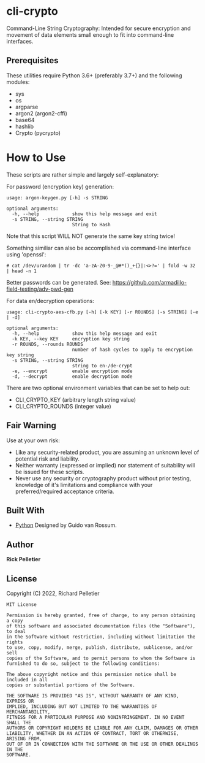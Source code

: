 # cli-crypto

Command-Line String Cryptography: Intended for secure encryption and movement of data elements small enough to fit into command-line interfaces.

## Prerequisites

These utilities require Python 3.6+ (preferably 3.7+) and the following modules:

* sys
* os
* argparse
* argon2 (argon2-cffi)
* base64
* hashlib
* Crypto (pycrypto)

# How to Use

These scripts are rather simple and largely self-explanatory:

For password (encryption key) generation:

```
usage: argon-keygen.py [-h] -s STRING

optional arguments:
  -h, --help            show this help message and exit
  -s STRING, --string STRING
                        String to Hash
```

Note that this script WILL NOT generate the same key string twice!

Something similiar can also be accomplished via command-line interface using 'openssl':

```
# cat /dev/urandom | tr -dc 'a-zA-Z0-9-_@#*()_+{}|:<>?=' | fold -w 32 | head -n 1
```

Better passwords can be generated. See: https://github.com/armadillo-field-testing/adv-pwd-gen

For data en/decryption operations:

```
usage: cli-crypto-aes-cfb.py [-h] [-k KEY] [-r ROUNDS] [-s STRING] [-e | -d]

optional arguments:
  -h, --help            show this help message and exit
  -k KEY, --key KEY     encryption key string
  -r ROUNDS, --rounds ROUNDS
                        number of hash cycles to apply to encryption key string
  -s STRING, --string STRING
                        string to en-/de-crypt
  -e, --encrypt         enable encryption mode
  -d, --decrypt         enable decryption mode
```

There are two optional environment variables that can be set to help out:
* CLI_CRYPTO_KEY (arbitrary length string value)
* CLI_CRYPTO_ROUNDS (integer value)

## Fair Warning

Use at your own risk:
* Like any security-related product, you are assuming an unknown level of potential risk and liability.
* Neither warranty (expressed or implied) nor statement of suitability will be issued for these scripts.
* Never use any security or cryptography product without prior testing, knowledge of it's limitations and compliance with your preferred/required acceptance criteria.

## Built With

* [Python](https://www.python.org/) Designed by Guido van Rossum.

## Author

**Rick Pelletier**

## License

Copyright (C) 2022, Richard Pelletier

```
MIT License

Permission is hereby granted, free of charge, to any person obtaining a copy
of this software and associated documentation files (the "Software"), to deal
in the Software without restriction, including without limitation the rights
to use, copy, modify, merge, publish, distribute, sublicense, and/or sell
copies of the Software, and to permit persons to whom the Software is
furnished to do so, subject to the following conditions:

The above copyright notice and this permission notice shall be included in all
copies or substantial portions of the Software.

THE SOFTWARE IS PROVIDED "AS IS", WITHOUT WARRANTY OF ANY KIND, EXPRESS OR
IMPLIED, INCLUDING BUT NOT LIMITED TO THE WARRANTIES OF MERCHANTABILITY,
FITNESS FOR A PARTICULAR PURPOSE AND NONINFRINGEMENT. IN NO EVENT SHALL THE
AUTHORS OR COPYRIGHT HOLDERS BE LIABLE FOR ANY CLAIM, DAMAGES OR OTHER
LIABILITY, WHETHER IN AN ACTION OF CONTRACT, TORT OR OTHERWISE, ARISING FROM,
OUT OF OR IN CONNECTION WITH THE SOFTWARE OR THE USE OR OTHER DEALINGS IN THE
SOFTWARE.
```
